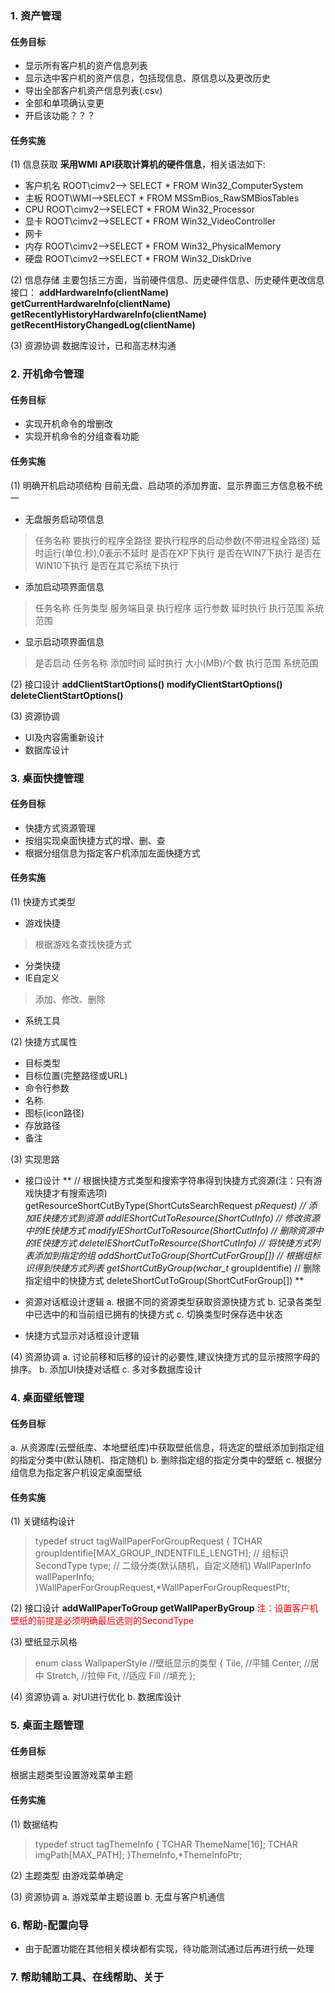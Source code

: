 ### 1. 资产管理
#### 任务目标
* 显示所有客户机的资产信息列表
* 显示选中客户机的资产信息，包括现信息、原信息以及更改历史
* 导出全部客户机资产信息列表(.csv)
* 全部和单项确认变更
* 开启该功能？？？

#### 任务实施
(1) 信息获取
**采用WMI API获取计算机的硬件信息**，相关语法如下:
* 客户机名
	ROOT\\cimv2--> SELECT * FROM Win32_ComputerSystem
* 主板
	ROOT\\WMI-->SELECT * FROM MSSmBios_RawSMBiosTables
* CPU
	ROOT\\cimv2-->SELECT * FROM Win32_Processor
* 显卡
	ROOT\\cimv2-->SELECT * FROM Win32_VideoController
* 网卡
* 内存
	ROOT\\cimv2-->SELECT * FROM Win32_PhysicalMemory
* 硬盘
	ROOT\\cimv2-->SELECT * FROM Win32_DiskDrive

(2) 信息存储
	主要包括三方面，当前硬件信息、历史硬件信息、历史硬件更改信息
	接口：
	**addHardwareInfo(clientName)
	getCurrentHardwareInfo(clientName)
	getRecentlyHistoryHardwareInfo(clientName)
	getRecentHistoryChangedLog(clientName)**

(3) 资源协调
	数据库设计，已和高志林沟通

### 2. 开机命令管理
#### 任务目标
* 实现开机命令的增删改
* 实现开机命令的分组查看功能

#### 任务实施
(1) 明确开机启动项结构
	目前无盘、启动项的添加界面、显示界面三方信息极不统一

* 无盘服务启动项信息
> 任务名称
要执行的程序全路径
要执行程序的启动参数(不带进程全路径)
延时运行(单位:秒),0表示不延时
是否在XP下执行
是否在WIN7下执行
是否在WIN10下执行
是否在其它系统下执行

* 添加启动项界面信息
> 任务名称
任务类型
服务端目录
执行程序
运行参数
延时执行
执行范围
系统范围

* 显示启动项界面信息
> 是否启动
任务名称
添加时间
延时执行
大小(MB)/个数
执行范围
系统范围

(2) 接口设计
**addClientStartOptions()
modifyClientStartOptions()
deleteClientStartOptions()**

(3) 资源协调
* UI及内容需重新设计
* 数据库设计

### 3. 桌面快捷管理
#### 任务目标
* 快捷方式资源管理
* 按组实现桌面快捷方式的增、删、查
* 根据分组信息为指定客户机添加左面快捷方式

#### 任务实施
(1) 快捷方式类型
* 游戏快捷
> 根据游戏名查找快捷方式
* 分类快捷
* IE自定义
> 添加、修改、删除
* 系统工具

(2) 快捷方式属性
* 目标类型
* 目标位置(完整路径或URL)
* 命令行参数
* 名称
* 图标(icon路径)
* 存放路径
* 备注

(3) 实现思路
* 接口设计
**
// 根据快捷方式类型和搜索字符串得到快捷方式资源(注：只有游戏快捷才有搜索选项)
getResourceShortCutByType(ShortCutsSearchRequest *pRequest)
// 添加IE快捷方式到资源
addIEShortCutToResource(ShortCutInfo)
// 修改资源中的IE快捷方式
modifyIEShortCutToResource(ShortCutInfo)
// 删除资源中的IE快捷方式
deleteIEShortCutToResource(ShortCutInfo)
// 将快捷方式列表添加到指定的组
addShortCutToGroup(ShortCutForGroup[])
// 根据组标识得到快捷方式列表
getShortCutByGroup(wchar_t* groupIdentifie)
// 删除指定组中的快捷方式
deleteShortCutToGroup(ShortCutForGroup[])
** 
</hr>

* 资源对话框设计逻辑
a. 根据不同的资源类型获取资源快捷方式
b. 记录各类型中已选中的和当前组已拥有的快捷方式
c. 切换类型时保存选中状态
</hr>

* 快捷方式显示对话框设计逻辑

(4) 资源协调
a. 讨论前移和后移的设计的必要性,建议快捷方式的显示按照字母的排序。
b. 添加UI快捷对话框
c. 多对多数据库设计

### 4. 桌面壁纸管理
#### 任务目标
a. 从资源库(云壁纸库、本地壁纸库)中获取壁纸信息，将选定的壁纸添加到指定组的指定分类中(默认随机、指定随机)
b. 删除指定组的指定分类中的壁纸
c. 根据分组信息为指定客户机设定桌面壁纸

#### 任务实施
(1) 关键结构设计
> 	typedef struct tagWallPaperForGroupRequest
	{
		TCHAR groupIdentifie[MAX_GROUP_INDENTFILE_LENGTH]; // 组标识
		SecondType type;  // 二级分类(默认随机，自定义随机)
		WallPaperInfo wallPaperInfo;
	}WallPaperForGroupRequest,*WallPaperForGroupRequestPtr;

(2) 接口设计
**addWallPaperToGroup
getWallPaperByGroup**
<font color='red'>注：设置客户机壁纸的前提是必须明确最后选则的SecondType</font>
</hr>

(3) 壁纸显示风格
> enum class WallpaperStyle //壁纸显示的类型
	{
		Tile,    //平铺
		Center,  //居中
		Stretch, //拉伸
		Fit,     //适应
		Fill     //填充
	};

(4) 资源协调
a. 对UI进行优化
b. 数据库设计

### 5. 桌面主题管理
#### 任务目标
根据主题类型设置游戏菜单主题

#### 任务实施
(1) 数据结构
> typedef struct tagThemeInfo
	{
		TCHAR ThemeName[16];
		TCHAR imgPath[MAX_PATH];
	}ThemeInfo,*ThemeInfoPtr;

(2) 主题类型
	由游戏菜单确定

(3) 资源协调
a. 游戏菜单主题设置
b. 无盘与客户机通信

### 6. 帮助-配置向导
* 由于配置功能在其他相关模块都有实现，待功能测试通过后再进行统一处理
### 7. 帮助辅助工具、在线帮助、关于
